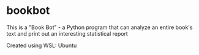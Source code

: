 # bookbot
This is a "Book Bot" - a Python program that can analyze an entire book's text and print out an interesting statistical report

Created using WSL: Ubuntu

